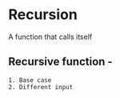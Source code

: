 # Recursion
A function that calls itself 


## Recursive function - 

	1. Base case 
	2. Different input